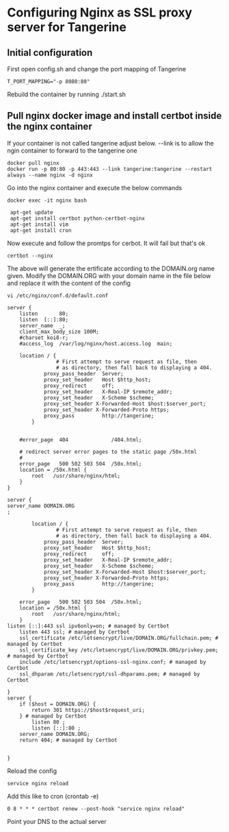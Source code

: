 # Configuring Nginx as SSL proxy server for Tangerine

## Initial configuration

First open config.sh and change the port mapping of Tangerine 
```
T_PORT_MAPPING="-p 8080:80"
```

Rebuild the container by running ./start.sh

## Pull nginx docker image and install certbot inside the nginx container

If your container is not called tangerine adjust below. --link is to allow the ngin container to forward to the tangerine one

```
docker pull nginx
docker run -p 80:80 -p 443:443 --link tangerine:tangerine --restart always --name nginx -d nginx
```

Go into the nginx container and execute the below commands

```
docker exec -it nginx bash

 apt-get update
 apt-get install certbot python-certbot-nginx
 apt-get install vim
 apt-get install cron
```

Now execute and follow the promtps for cerbot. It will fail but that's ok
```
certbot --nginx
```
The above will generate the ertificate according to the DOMAIN.org name given. Modify the DOMAIN.ORG with your domain name in the file below and replace it with the content of the config

```
vi /etc/nginx/conf.d/default.conf 
```

```
server {
    listen       80;
    listen  [::]:80;
    server_name  _;
    client_max_body_size 100M;
    #charset koi8-r;
    #access_log  /var/log/nginx/host.access.log  main;

	location / {
                # First attempt to serve request as file, then
                # as directory, then fall back to displaying a 404.
            proxy_pass_header  Server;
            proxy_set_header   Host $http_host;
            proxy_redirect     off;
            proxy_set_header   X-Real-IP $remote_addr;
            proxy_set_header   X-Scheme $scheme;
            proxy_set_header X-Forwarded-Host $host:$server_port;
            proxy_set_header X-Forwarded-Proto https;
            proxy_pass         http://tangerine;
        }


    #error_page  404              /404.html;

    # redirect server error pages to the static page /50x.html
    #
    error_page   500 502 503 504  /50x.html;
    location = /50x.html {
        root   /usr/share/nginx/html;
    }
}

server {
server_name DOMAIN.ORG
;

        location / {
                # First attempt to serve request as file, then
                # as directory, then fall back to displaying a 404.
            proxy_pass_header  Server;
            proxy_set_header   Host $http_host;
            proxy_redirect     off;
            proxy_set_header   X-Real-IP $remote_addr;
            proxy_set_header   X-Scheme $scheme;
            proxy_set_header X-Forwarded-Host $host:$server_port;
            proxy_set_header X-Forwarded-Proto https;
            proxy_pass         http://tangerine;
        }

    error_page   500 502 503 504  /50x.html;
    location = /50x.html {
        root   /usr/share/nginx/html;
    }
listen [::]:443 ssl ipv6only=on; # managed by Certbot
    listen 443 ssl; # managed by Certbot
    ssl_certificate /etc/letsencrypt/live/DOMAIN.ORG/fullchain.pem; # managed by Certbot
    ssl_certificate_key /etc/letsencrypt/live/DOMAIN.ORG/privkey.pem; # managed by Certbot
    include /etc/letsencrypt/options-ssl-nginx.conf; # managed by Certbot
    ssl_dhparam /etc/letsencrypt/ssl-dhparams.pem; # managed by Certbot

}
server {
    if ($host = DOMAIN.ORG) {
        return 301 https://$host$request_uri;
    } # managed by Certbot
        listen 80 ;
        listen [::]:80 ;
    server_name DOMAIN.ORG;
    return 404; # managed by Certbot


}
```

Reload the config
```
service nginx reload
```

Add this like to cron (crontab -e)
```
0 8 * * * certbot renew --post-hook "service nginx reload"
```


Point your DNS to the actual server 
